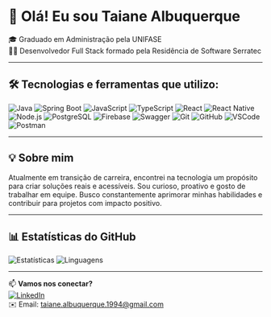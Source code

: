 # 👋 Olá! Eu sou Taiane Albuquerque 

🎓 Graduado em Administração pela UNIFASE  
👨‍💻 Desenvolvedor Full Stack formado pela Residência de Software Serratec  

---

## 🛠️ Tecnologias e ferramentas que utilizo:

![Java](https://img.shields.io/badge/Java-17-blue?logo=java)
![Spring Boot](https://img.shields.io/badge/Spring%20Boot-6DB33F?logo=springboot&logoColor=white)
![JavaScript](https://img.shields.io/badge/JavaScript-F7DF1E?logo=javascript&logoColor=black)
![TypeScript](https://img.shields.io/badge/TypeScript-3178C6?logo=typescript&logoColor=white)
![React](https://img.shields.io/badge/React-20232A?logo=react)
![React Native](https://img.shields.io/badge/React%20Native-61DAFB?logo=react&logoColor=black)
![Node.js](https://img.shields.io/badge/Node.js-339933?logo=nodedotjs&logoColor=white)
![PostgreSQL](https://img.shields.io/badge/PostgreSQL-336791?logo=postgresql&logoColor=white)
![Firebase](https://img.shields.io/badge/Firebase-FFCA28?logo=firebase&logoColor=black)
![Swagger](https://img.shields.io/badge/Swagger-85EA2D?logo=swagger&logoColor=black)
![Git](https://img.shields.io/badge/Git-F05032?logo=git&logoColor=white)
![GitHub](https://img.shields.io/badge/GitHub-181717?logo=github&logoColor=white)
![VSCode](https://img.shields.io/badge/VSCode-007ACC?logo=visualstudiocode&logoColor=white)
![Postman](https://img.shields.io/badge/Postman-FF6C37?logo=postman&logoColor=white)

---

## 💡 Sobre mim

Atualmente em transição de carreira, encontrei na tecnologia um propósito para criar soluções reais e acessíveis. Sou curioso, proativo e gosto de trabalhar em equipe. Busco constantemente aprimorar minhas habilidades e contribuir para projetos com impacto positivo.

---

## 📊 Estatísticas do GitHub

![Estatísticas](https://github-readme-stats.vercel.app/api?username=Taiane-Albuquerque-Serratec&show_icons=true&theme=github_dark&hide_title=true) 
![Linguagens](https://github-readme-stats.vercel.app/api/top-langs/?username=Taiane-Albuquerque-Serratec&layout=compact&theme=github_dark)

---



📫 **Vamos nos conectar?**  
[![LinkedIn](https://img.shields.io/badge/LinkedIn-blue?logo=linkedin&logoColor=white)](https://www.linkedin.com/in/taiane-albuquerque)   
✉️ Email: taiane.albuquerque.1994@gmail.com 
